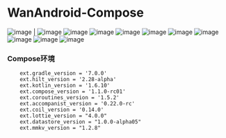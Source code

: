 # WanAndroid-Compose

![image](https://upload-images.jianshu.io/upload_images/4668571-1a0c15a83aeffc31.jpg?imageMogr2/auto-orient/strip%7CimageView2/2/w/1240) | ![image](https://upload-images.jianshu.io/upload_images/4668571-7d92a8bcfaea434f.jpg?imageMogr2/auto-orient/strip%7CimageView2/2/w/1240)
![image](https://upload-images.jianshu.io/upload_images/4668571-a6bd462ce0a445cc.jpg?imageMogr2/auto-orient/strip%7CimageView2/2/w/1240)
![image](https://upload-images.jianshu.io/upload_images/4668571-cc40c5d1a986c807.jpg?imageMogr2/auto-orient/strip%7CimageView2/2/w/1240)
![image](https://upload-images.jianshu.io/upload_images/4668571-77c20a1f0e882cac.jpg?imageMogr2/auto-orient/strip%7CimageView2/2/w/1240)
![image](https://upload-images.jianshu.io/upload_images/4668571-7e2d2d9f7a2340c6.jpg?imageMogr2/auto-orient/strip%7CimageView2/2/w/1240)
![image](https://upload-images.jianshu.io/upload_images/4668571-4c21882bf05fb0c3.jpg?imageMogr2/auto-orient/strip%7CimageView2/2/w/1240)
![image](https://upload-images.jianshu.io/upload_images/4668571-205fe82a844d718a.jpg?imageMogr2/auto-orient/strip%7CimageView2/2/w/1240)
![image](https://upload-images.jianshu.io/upload_images/4668571-ac7126b94bd12c08.jpg?imageMogr2/auto-orient/strip%7CimageView2/2/w/1240)
![image](https://upload-images.jianshu.io/upload_images/4668571-ebf338382dd1b94d.jpg?imageMogr2/auto-orient/strip%7CimageView2/2/w/1240)
![image](https://upload-images.jianshu.io/upload_images/4668571-1866c54453286230.jpg?imageMogr2/auto-orient/strip%7CimageView2/2/w/1240)

### Compose环境

```
    ext.gradle_version = '7.0.0'
    ext.hilt_version = '2.28-alpha'
    ext.kotlin_version = '1.6.10'
    ext.compose_version = '1.1.0-rc01'
    ext.coroutines_version = '1.5.2'
    ext.accompanist_version = '0.22.0-rc'
    ext.coil_version = '0.14.0'
    ext.lottie_version = "4.0.0"
    ext.datastore_version = "1.0.0-alpha05"
    ext.mmkv_version = "1.2.8"

```
